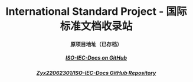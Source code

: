 <h1 align="center">
  <a>International Standard Project - 国际标准文档收录站</a>
</h1>

<h4 align="center">
  <a>
    原项目地址（已存档）
  </a>
</h4>
<h5 align="center">
  <a href=https://github.com/ISO-IEC-Docs>
    ISO-IEC-Docs on GitHub
  </a>
</h5>
<h5 align="center">
  <a href=https://github.com/Zyx22062301/ISO-IEC-Docs>
    Zyx22062301/ISO-IEC-Docs GitHub Repository
  </a>
</h5>
